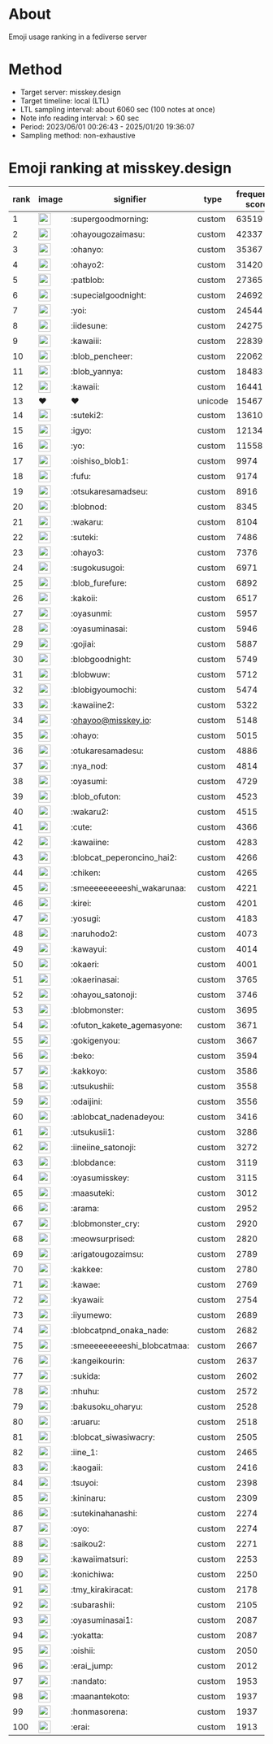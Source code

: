 # About
Emoji usage ranking in a fediverse server

# Method
- Target server: misskey.design
- Target timeline: local (LTL)
- LTL sampling interval: about 6060 sec (100 notes at once)
- Note info reading interval: > 60 sec
- Period: 2023/06/01 00:26:43 - 2025/01/20 19:36:07 
- Sampling method: non-exhaustive

# Emoji ranking at misskey.design

|rank|image|signifier|type|frequency score|
|----|----|----|----|----|
|1|<img height="24" src="https://misskey.design/emoji/supergoodmorning.webp">|:supergoodmorning:|custom|63519|
|2|<img height="24" src="https://misskey.design/emoji/ohayougozaimasu.webp">|:ohayougozaimasu:|custom|42337|
|3|<img height="24" src="https://misskey.design/emoji/ohanyo.webp">|:ohanyo:|custom|35367|
|4|<img height="24" src="https://misskey.design/emoji/ohayo2.webp">|:ohayo2:|custom|31420|
|5|<img height="24" src="https://misskey.design/emoji/patblob.webp">|:patblob:|custom|27365|
|6|<img height="24" src="https://misskey.design/emoji/supecialgoodnight.webp">|:supecialgoodnight:|custom|24692|
|7|<img height="24" src="https://misskey.design/emoji/yoi.webp">|:yoi:|custom|24544|
|8|<img height="24" src="https://misskey.design/emoji/iidesune.webp">|:iidesune:|custom|24275|
|9|<img height="24" src="https://misskey.design/emoji/kawaiii.webp">|:kawaiii:|custom|22839|
|10|<img height="24" src="https://misskey.design/emoji/blob_pencheer.webp">|:blob_pencheer:|custom|22062|
|11|<img height="24" src="https://misskey.design/emoji/blob_yannya.webp">|:blob_yannya:|custom|18483|
|12|<img height="24" src="https://misskey.design/emoji/kawaii.webp">|:kawaii:|custom|16441|
|13|❤|❤|unicode|15467|
|14|<img height="24" src="https://misskey.design/emoji/suteki2.webp">|:suteki2:|custom|13610|
|15|<img height="24" src="https://misskey.design/emoji/igyo.webp">|:igyo:|custom|12134|
|16|<img height="24" src="https://misskey.design/emoji/yo.webp">|:yo:|custom|11558|
|17|<img height="24" src="https://misskey.design/emoji/oishiso_blob1.webp">|:oishiso_blob1:|custom|9974|
|18|<img height="24" src="https://misskey.design/emoji/fufu.webp">|:fufu:|custom|9174|
|19|<img height="24" src="https://misskey.design/emoji/otsukaresamadseu.webp">|:otsukaresamadseu:|custom|8916|
|20|<img height="24" src="https://misskey.design/emoji/blobnod.webp">|:blobnod:|custom|8345|
|21|<img height="24" src="https://misskey.design/emoji/wakaru.webp">|:wakaru:|custom|8104|
|22|<img height="24" src="https://misskey.design/emoji/suteki.webp">|:suteki:|custom|7486|
|23|<img height="24" src="https://misskey.design/emoji/ohayo3.webp">|:ohayo3:|custom|7376|
|24|<img height="24" src="https://misskey.design/emoji/sugokusugoi.webp">|:sugokusugoi:|custom|6971|
|25|<img height="24" src="https://misskey.design/emoji/blob_furefure.webp">|:blob_furefure:|custom|6892|
|26|<img height="24" src="https://misskey.design/emoji/kakoii.webp">|:kakoii:|custom|6517|
|27|<img height="24" src="https://misskey.design/emoji/oyasunmi.webp">|:oyasunmi:|custom|5957|
|28|<img height="24" src="https://misskey.design/emoji/oyasuminasai.webp">|:oyasuminasai:|custom|5946|
|29|<img height="24" src="https://misskey.design/emoji/gojiai.webp">|:gojiai:|custom|5887|
|30|<img height="24" src="https://misskey.design/emoji/blobgoodnight.webp">|:blobgoodnight:|custom|5749|
|31|<img height="24" src="https://misskey.design/emoji/blobwuw.webp">|:blobwuw:|custom|5712|
|32|<img height="24" src="https://misskey.design/emoji/blobigyoumochi.webp">|:blobigyoumochi:|custom|5474|
|33|<img height="24" src="https://misskey.design/emoji/kawaiine2.webp">|:kawaiine2:|custom|5322|
|34|<img height="24" src="https://misskey.design/emoji/ohayoo.webp">|:ohayoo@misskey.io:|custom|5148|
|35|<img height="24" src="https://misskey.design/emoji/ohayo.webp">|:ohayo:|custom|5015|
|36|<img height="24" src="https://misskey.design/emoji/otukaresamadesu.webp">|:otukaresamadesu:|custom|4886|
|37|<img height="24" src="https://misskey.design/emoji/nya_nod.webp">|:nya_nod:|custom|4814|
|38|<img height="24" src="https://misskey.design/emoji/oyasumi.webp">|:oyasumi:|custom|4729|
|39|<img height="24" src="https://misskey.design/emoji/blob_ofuton.webp">|:blob_ofuton:|custom|4523|
|40|<img height="24" src="https://misskey.design/emoji/wakaru2.webp">|:wakaru2:|custom|4515|
|41|<img height="24" src="https://misskey.design/emoji/cute.webp">|:cute:|custom|4366|
|42|<img height="24" src="https://misskey.design/emoji/kawaiine.webp">|:kawaiine:|custom|4283|
|43|<img height="24" src="https://misskey.design/emoji/blobcat_peperoncino_hai2.webp">|:blobcat_peperoncino_hai2:|custom|4266|
|44|<img height="24" src="https://misskey.design/emoji/chiken.webp">|:chiken:|custom|4265|
|45|<img height="24" src="https://misskey.design/emoji/smeeeeeeeeeshi_wakarunaa.webp">|:smeeeeeeeeeshi_wakarunaa:|custom|4221|
|46|<img height="24" src="https://misskey.design/emoji/kirei.webp">|:kirei:|custom|4201|
|47|<img height="24" src="https://misskey.design/emoji/yosugi.webp">|:yosugi:|custom|4183|
|48|<img height="24" src="https://misskey.design/emoji/naruhodo2.webp">|:naruhodo2:|custom|4073|
|49|<img height="24" src="https://misskey.design/emoji/kawayui.webp">|:kawayui:|custom|4014|
|50|<img height="24" src="https://misskey.design/emoji/okaeri.webp">|:okaeri:|custom|4001|
|51|<img height="24" src="https://misskey.design/emoji/okaerinasai.webp">|:okaerinasai:|custom|3765|
|52|<img height="24" src="https://misskey.design/emoji/ohayou_satonoji.webp">|:ohayou_satonoji:|custom|3746|
|53|<img height="24" src="https://misskey.design/emoji/blobmonster.webp">|:blobmonster:|custom|3695|
|54|<img height="24" src="https://misskey.design/emoji/ofuton_kakete_agemasyone.webp">|:ofuton_kakete_agemasyone:|custom|3671|
|55|<img height="24" src="https://misskey.design/emoji/gokigenyou.webp">|:gokigenyou:|custom|3667|
|56|<img height="24" src="https://misskey.design/emoji/beko.webp">|:beko:|custom|3594|
|57|<img height="24" src="https://misskey.design/emoji/kakkoyo.webp">|:kakkoyo:|custom|3586|
|58|<img height="24" src="https://misskey.design/emoji/utsukushii.webp">|:utsukushii:|custom|3558|
|59|<img height="24" src="https://misskey.design/emoji/odaijini.webp">|:odaijini:|custom|3556|
|60|<img height="24" src="https://misskey.design/emoji/ablobcat_nadenadeyou.webp">|:ablobcat_nadenadeyou:|custom|3416|
|61|<img height="24" src="https://misskey.design/emoji/utsukusii1.webp">|:utsukusii1:|custom|3286|
|62|<img height="24" src="https://misskey.design/emoji/iineiine_satonoji.webp">|:iineiine_satonoji:|custom|3272|
|63|<img height="24" src="https://misskey.design/emoji/blobdance.webp">|:blobdance:|custom|3119|
|64|<img height="24" src="https://misskey.design/emoji/oyasumisskey.webp">|:oyasumisskey:|custom|3115|
|65|<img height="24" src="https://misskey.design/emoji/maasuteki.webp">|:maasuteki:|custom|3012|
|66|<img height="24" src="https://misskey.design/emoji/arama.webp">|:arama:|custom|2952|
|67|<img height="24" src="https://misskey.design/emoji/blobmonster_cry.webp">|:blobmonster_cry:|custom|2920|
|68|<img height="24" src="https://misskey.design/emoji/meowsurprised.webp">|:meowsurprised:|custom|2820|
|69|<img height="24" src="https://misskey.design/emoji/arigatougozaimsu.webp">|:arigatougozaimsu:|custom|2789|
|70|<img height="24" src="https://misskey.design/emoji/kakkee.webp">|:kakkee:|custom|2780|
|71|<img height="24" src="https://misskey.design/emoji/kawae.webp">|:kawae:|custom|2769|
|72|<img height="24" src="https://misskey.design/emoji/kyawaii.webp">|:kyawaii:|custom|2754|
|73|<img height="24" src="https://misskey.design/emoji/iiyumewo.webp">|:iiyumewo:|custom|2689|
|74|<img height="24" src="https://misskey.design/emoji/blobcatpnd_onaka_nade.webp">|:blobcatpnd_onaka_nade:|custom|2682|
|75|<img height="24" src="https://misskey.design/emoji/smeeeeeeeeeshi_blobcatmaa.webp">|:smeeeeeeeeeshi_blobcatmaa:|custom|2667|
|76|<img height="24" src="https://misskey.design/emoji/kangeikourin.webp">|:kangeikourin:|custom|2637|
|77|<img height="24" src="https://misskey.design/emoji/sukida.webp">|:sukida:|custom|2602|
|78|<img height="24" src="https://misskey.design/emoji/nhuhu.webp">|:nhuhu:|custom|2572|
|79|<img height="24" src="https://misskey.design/emoji/bakusoku_oharyu.webp">|:bakusoku_oharyu:|custom|2528|
|80|<img height="24" src="https://misskey.design/emoji/aruaru.webp">|:aruaru:|custom|2518|
|81|<img height="24" src="https://misskey.design/emoji/blobcat_siwasiwacry.webp">|:blobcat_siwasiwacry:|custom|2505|
|82|<img height="24" src="https://misskey.design/emoji/iine_1.webp">|:iine_1:|custom|2465|
|83|<img height="24" src="https://misskey.design/emoji/kaogaii.webp">|:kaogaii:|custom|2416|
|84|<img height="24" src="https://misskey.design/emoji/tsuyoi.webp">|:tsuyoi:|custom|2398|
|85|<img height="24" src="https://misskey.design/emoji/kininaru.webp">|:kininaru:|custom|2309|
|86|<img height="24" src="https://misskey.design/emoji/sutekinahanashi.webp">|:sutekinahanashi:|custom|2274|
|87|<img height="24" src="https://misskey.design/emoji/oyo.webp">|:oyo:|custom|2274|
|88|<img height="24" src="https://misskey.design/emoji/saikou2.webp">|:saikou2:|custom|2271|
|89|<img height="24" src="https://misskey.design/emoji/kawaiimatsuri.webp">|:kawaiimatsuri:|custom|2253|
|90|<img height="24" src="https://misskey.design/emoji/konichiwa.webp">|:konichiwa:|custom|2250|
|91|<img height="24" src="https://misskey.design/emoji/tmy_kirakiracat.webp">|:tmy_kirakiracat:|custom|2178|
|92|<img height="24" src="https://misskey.design/emoji/subarashii.webp">|:subarashii:|custom|2105|
|93|<img height="24" src="https://misskey.design/emoji/oyasuminasai1.webp">|:oyasuminasai1:|custom|2087|
|94|<img height="24" src="https://misskey.design/emoji/yokatta.webp">|:yokatta:|custom|2087|
|95|<img height="24" src="https://misskey.design/emoji/oishii.webp">|:oishii:|custom|2050|
|96|<img height="24" src="https://misskey.design/emoji/erai_jump.webp">|:erai_jump:|custom|2012|
|97|<img height="24" src="https://misskey.design/emoji/nandato.webp">|:nandato:|custom|1953|
|98|<img height="24" src="https://misskey.design/emoji/maanantekoto.webp">|:maanantekoto:|custom|1937|
|99|<img height="24" src="https://misskey.design/emoji/honmasorena.webp">|:honmasorena:|custom|1937|
|100|<img height="24" src="https://misskey.design/emoji/erai.webp">|:erai:|custom|1913|
